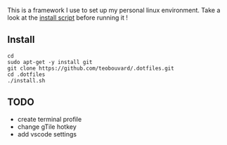 This is a framework I use to set up my personal linux environment. Take a look at the [install script](install.sh) before running it !

## Install
  
  
```shell
cd 
sudo apt-get -y install git
git clone https://github.com/teobouvard/.dotfiles.git
cd .dotfiles
./install.sh
```

## TODO
* create terminal profile 
* change gTile hotkey  
* add vscode settings